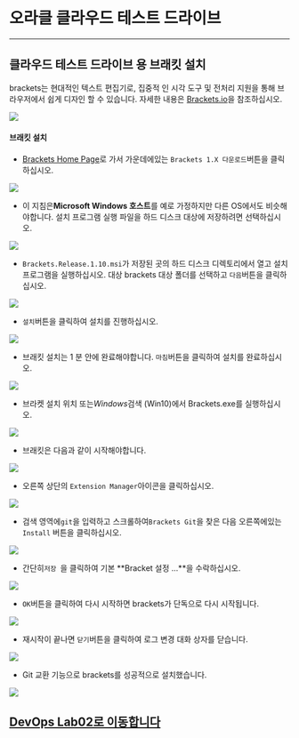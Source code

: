 # 오라클 클라우드 테스트 드라이브 #
-----
## 클라우드 테스트 드라이브 용 브래킷 설치 ##


brackets는 현대적인 텍스트 편집기로, 집중적 인 시각 도구 및 전처리 지원을 통해 브라우저에서 쉽게 디자인 할 수 있습니다. 자세한 내용은 [Brackets.io](http://brackets.io/)을 참조하십시오. 

![](images/brackets/hero.png)

#### 브래킷 설치 

- [Brackets Home Page](http://brackets.io/)로 가서 가운데에있는 `Brackets 1.X 다운로드`버튼을 클릭하십시오. 

![](images/brackets/00.brackets.download.png)


- 이 지침은**Microsoft Windows 호스트**를 예로 가정하지만 다른 OS에서도 비슷해야합니다. 설치 프로그램 실행 파일을 하드 디스크 대상에 저장하려면 선택하십시오. 

![](images/brackets/01.brackets.save.png)


- `Brackets.Release.1.10.msi`가 저장된 곳의 하드 디스크 디렉토리에서 열고 설치 프로그램을 실행하십시오. 대상 brackets 대상 폴더를 선택하고 `다음`버튼을 클릭하십시오. 

![](images/brackets/02.brackets.install.png)


- `설치`버튼을 클릭하여 설치를 진행하십시오. 

![](images/brackets/03.brackets.install1.png)


- 브래킷 설치는 1 분 안에 완료해야합니다. `마침`버튼을 클릭하여 설치를 완료하십시오. 

![](images/brackets/04.brackets.install2.png)


- 브라켓 설치 위치 또는*Windows*검색 (Win10)에서 Brackets.exe를 실행하십시오. 

![](images/brackets/05.brackets.start.png)


- 브래킷은 다음과 같이 시작해야합니다. 

![](images/brackets/06.brackets.started.png)


- 오른쪽 상단의 `Extension Manager`아이콘을 클릭하십시오. 

![](images/brackets/07.brackets.extension.png)


- 검색 영역에`git`을 입력하고 스크롤하여`Brackets Git`을 찾은 다음 오른쪽에있는`Install` 버튼을 클릭하십시오. 

![](images/brackets/08.brackets.extension1.png)


- 간단히`저장 `을 클릭하여 기본 **Bracket 설정 ...**을 수락하십시오. 

![](images/brackets/09.brackets.git.png)


- `OK`버튼을 클릭하여 다시 시작하면 brackets가 단독으로 다시 시작됩니다. 

![](images/brackets/10.brackets.restart.png)


- 재시작이 끝나면 `닫기`버튼을 클릭하여 로그 변경 대화 상자를 닫습니다. 

![](images/brackets/11.brackets.restart1.png)


- Git 교환 기능으로 brackets를 성공적으로 설치했습니다. 

![](images/brackets/12.brackets.done.png)


## [DevOps Lab02로 이동합니다](02_DevOpsLab.md) 

